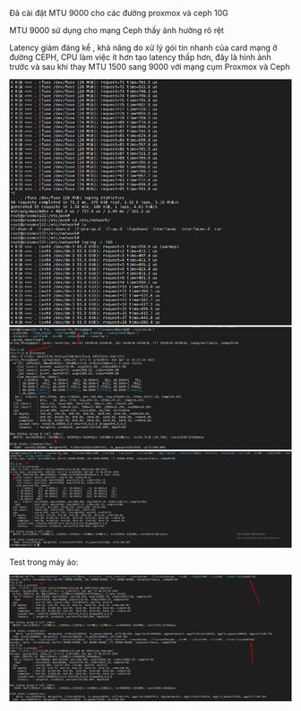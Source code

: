 Đã cài đặt MTU 9000 cho các đường proxmox và ceph 10G 

MTU 9000 sử dụng cho mạng Ceph thấy ảnh hưởng rõ rệt

Latency giảm đáng kể , khả năng do xử lý gói tin nhanh của card mạng ở đường CEPH, CPU làm việc ít hơn tạo latency thấp hơn, đây là hình ảnh trước và sau khi thay MTU 1500 sang 9000 với mạng cụm Proxmox và Ceph

  <img src="proxmoxcephnexus3064images/Screenshot_45.png">

  <img src="proxmoxcephnexus3064images/Screenshot_47.png">

  <img src="proxmoxcephnexus3064images/Screenshot_48.png">

Test trong máy ảo:

  <img src="proxmoxcephnexus3064images/Screenshot_49.png">


